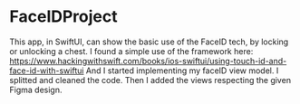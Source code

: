 # FaceIDProject

This app, in SwiftUI, can show the basic use of the FaceID tech, by locking or unlocking a chest.
I found a simple use of the framework here: https://www.hackingwithswift.com/books/ios-swiftui/using-touch-id-and-face-id-with-swiftui
And I started implementing my faceID view model. I splitted and cleaned the code. Then I added the views respecting the given Figma design.
